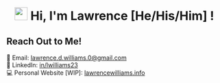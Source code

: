 <h1 align='center'><img src="https://media.giphy.com/media/Ve054RvEOz20Hl1ulw/giphy.gif" width=30px></img> Hi, I'm Lawrence [He/His/Him] !</h1>

<!--
**l-awill/l-awill** is a ✨ _special_ ✨ repository because its `README.md` (this file) appears on your GitHub profile.

Here are some ideas to get you started:

- 🔭 I’m currently working on ...
- 🌱 I’m currently learning ...
- 👯 I’m looking to collaborate on ...
- 🤔 I’m looking for help with ...
- 💬 Ask me about ...
- 📫 How to reach me: ...
- 😄 Pronouns: ...
- ⚡ Fun fact: ...
-->

## Reach Out to Me!
📮 Email: [lawrence.d.williams.0@gmail.com](mailto:lawrence.d.williams.0@gmail.com)<br/>
💼 LinkedIn: [in/lwilliams23](https://www.linkedin.com/in/lwilliams23/)<br/>
💻 Personal Website [WIP]: [lawrencewilliams.info](https://www.lawrencewilliams.info/)
